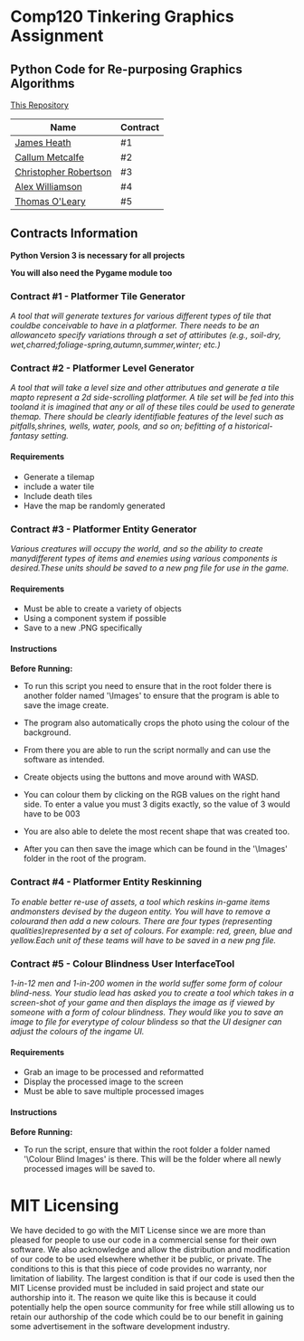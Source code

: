 # Comp120 Tinkering Graphics Assignment
## Python Code for Re-purposing Graphics Algorithms

[This Repository](https://github.com/Koltonix/comp120-tinkering-graphics)

| Name                                                | Contract |
|-----------------------------------------------------|----------|
|[James Heath](https://github.com/Heathage)           | #1       |
|[Callum Metcalfe](https://github.com/Tragicdragoon)  | #2       |
|[Christopher Robertson](https://github.com/Koltonix) | #3       |
|[Alex Williamson](https://github.com/Alphon1)        | #4       |
|[Thomas O'Leary](https://github.com/thomasoleary)    | #5       |

## Contracts Information
**Python Version 3 is necessary for all projects** 

**You will also need the Pygame module too**

### Contract #1 - Platformer Tile Generator
*A tool that will generate textures for various different types of tile that couldbe conceivable to have in a platformer.  There needs to be an allowanceto specify variations through a set of attiributes (e.g., soil-dry, wet,charred;foliage-spring,autumn,summer,winter; etc.)*

### Contract #2 - Platformer Level Generator
*A tool that will take a level size and other attributues and generate a tile mapto represent a 2d side-scrolling platformer.  A tile set will be fed into this tooland it is imagined that any or all of these tiles could be used to generate themap. There should be clearly identifiable features of the level such as pitfalls,shrines, wells, water, pools, and so on; befitting of a historical-fantasy setting.*

#### Requirements

* Generate a tilemap
* include a water tile
* Include death tiles
* Have the map be randomly generated

### Contract #3 - Platformer Entity Generator
*Various creatures will occupy the world, and so the ability to create manydifferent types of items and enemies using various components is desired.These units should be saved to a new png file for use in the game.*

#### Requirements

* Must be able to create a variety of objects
* Using a component system if possible
* Save to a new .PNG specifically

#### Instructions
**Before Running:**

* To run this script you need to ensure that in the root folder there is another folder named '\Images' to ensure that the program is able to save the image create. 

* The program also automatically crops the photo using the colour of the background.

* From there you are able to run the script normally and can use the software as intended.

* Create objects using the buttons and move around with WASD. 

* You can colour them by clicking on the RGB values on the right hand side. To enter a value you must 3 digits exactly, so the value of 3 would have to be 003

* You are also able to delete the most recent shape that was created too. 

* After you can then save the image which can be found in the '\Images' folder in the root of the program.

### Contract #4 - Platformer Entity Reskinning
*To enable better re-use of assets,  a tool which reskins in-game items andmonsters devised by the dugeon entity.  You will have to remove a colourand then add a new colours.  There are four types (representing qualities)represented by a set of colours.  For example:  red, green, blue and yellow.Each unit of these teams will have to be saved in a new png file.*

### Contract #5  - Colour Blindness User InterfaceTool
*1-in-12 men and 1-in-200 women in the world suffer some form of colour blind-ness. Your studio lead has asked you to create a tool which takes in a screen-shot of your game and then displays the image as if viewed by someone with a form of colour blindness. They would like you to save an image to file for everytype of colour blindess so that the UI designer can adjust the colours of the ingame UI.*

#### Requirements

* Grab an image to be processed and reformatted
* Display the processed image to the screen
* Must be able to save multiple processed images

#### Instructions
**Before Running:**

* To run the script, ensure that within the root folder a folder named '\Colour Blind Images' is there. This will be the folder where all newly processed images will be saved to.

# MIT Licensing

We have decided to go with the MIT License since we are more than pleased for people to use our code in a commercial sense for their own software. We also acknowledge and allow the distribution and modification of our code to be used elsewhere whether it be public, or private. The conditions to this is that this piece of code provides no warranty, nor limitation of liability. The largest condition is that if our code is used then the MIT License provided must be included in said project and state our authorship into it. The reason we quite like this is because it could potentially help the open source community for free while still allowing us to retain our authorship of the code which could be to our benefit in gaining some advertisement in the software development industry.
